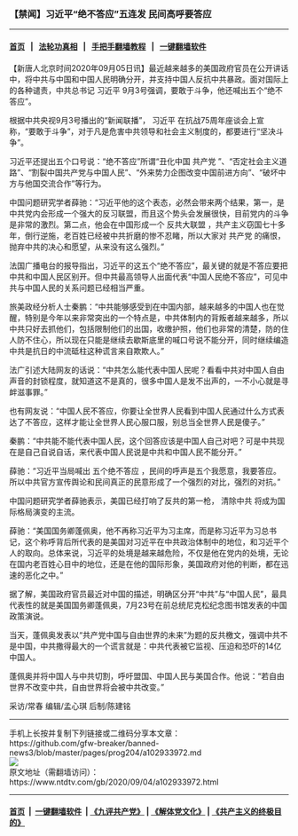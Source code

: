 ### 【禁闻】习近平“绝不答应”五连发 民间高呼要答应
------------------------

#### [首页](https://github.com/gfw-breaker/banned-news3/blob/master/README.md) &nbsp;&nbsp;|&nbsp;&nbsp; [法轮功真相](https://github.com/begood0513/basic/blob/master/README.md)  &nbsp;&nbsp;|&nbsp;&nbsp; [手把手翻墙教程](https://github.com/gfw-breaker/guides/wiki)  &nbsp;&nbsp;|&nbsp;&nbsp; [一键翻墙软件](https://github.com/gfw-breaker/nogfw/blob/master/README.md)  



<div><div class="post_content" itemprop="articleBody">
 <p>
  【新唐人北京时间2020年09月05日讯】最近越来越多的美国政府官员在公开讲话中，将中共与中国和中国人民明确分开，并支持中国人反抗中共暴政。面对国际上的各种谴责，中共总书记
  <ok href="https://www.ntdtv.com/gb/习近平.htm">
   习近平
  </ok>
  9月3号强调，要敢于斗争，他还喊出五个“绝不答应”。
 </p>
 <p>
  根据中共央视9月3号播出的“新闻联播”，
  <ok href="https://www.ntdtv.com/gb/习近平.htm">
   习近平
  </ok>
  在抗战75周年座谈会上宣称，“要敢于斗争”，对于凡是危害中共领导和社会主义制度的，都要进行“坚决斗争”。
 </p>
 <p>
  习近平还提出五个口号说：“绝不答应”所谓“丑化中国
  <ok href="https://www.ntdtv.com/gb/共产党.htm">
   共产党
  </ok>
  ”、“否定社会主义道路”、“割裂中国共产党与中国人民”、“外来势力企图改变中国前进方向”、“破坏中方与他国交流合作”等行为。
 </p>
 <p>
  中国问题研究学者薛驰：“习近平他的这个表态，必然会带来两个结果，第一，是中共党内会形成一个强大的反习联盟，而且这个势头会发展很快，目前党内的斗争是非常的激烈。第二点，他会在中国形成一个
  <ok href="https://www.ntdtv.com/gb/反共大联盟.htm">
   反共大联盟
  </ok>
  ，共产主义窃国七十多年，倒行逆施，老百姓已经被中共折磨的惨不忍睹，所以大家对
  <ok href="https://www.ntdtv.com/gb/共产党.htm">
   共产党
  </ok>
  的痛恨，抛弃中共的决心和愿望，从来没有这么强烈。”
 </p>
 <p>
  法国广播电台的报导指出，习近平的这五个“绝不答应”，最关键的就是不答应要把中共和中国人民区别开。但中共最高领导人出面代表“中国人民绝不答应”，可见中共与中国人民的关系问题已经相当严重。
 </p>
 <p>
  旅美政经分析人士秦鹏：“中共能够感受到在中国内部，越来越多的中国人也在觉醒，特别是今年以来非常突出的一个特点是，中共体制内的背叛者越来越多，所以中共只好去抓他们，包括限制他们的出国，收缴护照，他们也非常的清楚，防的住人防不住心，所以现在只能是继续去歇斯底里的喊口号说不能分开，同时继续编造中共是抗日的中流砥柱这种谎言来自欺欺人。”
 </p>
 <p>
  法广引述大陆网友的话说：“中共怎么能代表中国人民呢？看看中共对中国人自由声音的封锁程度，就知道这不是真的，很多中国人是发不出声的，一不小心就是寻衅滋事罪。”
 </p>
 <p>
  也有网友说：“中国人民不答应，你要让全世界人民看到中国人民通过什么方式表达了不答应，这样才能让全世界人民心服口服，别总当全世界人民是傻子。”
 </p>
 <p>
  秦鹏：“中共能不能代表中国人民，这个回答应该是中国人自己对吧？可是中共现在是自己自说自话，来代表中国人民说是中共和中国人民不能分开。”
 </p>
 <p>
  薛驰：“习近平当局喊出
  <ok href="https://www.ntdtv.com/gb/五个绝不答应.htm">
   五个绝不答应
  </ok>
  ，民间的呼声是五个我愿意，我要答应。所以中共官方宣传舆论和民间真正的民意形成了一个强烈的对比，强烈的对抗。”
 </p>
 <p>
  中国问题研究学者薛驰表示，美国已经打响了反共的第一枪，
  <ok href="https://www.ntdtv.com/gb/清除中共.htm">
   清除中共
  </ok>
  将成为国际格局演变的主流。
 </p>
 <p>
  薛驰：“美国国务卿蓬佩奥，他不再称习近平为习主席，而是称习近平为习总书记，这个称呼背后所代表的是美国对习近平在中共政治体制中的地位，和习近平个人的取向。总体来说，习近平的处境是越来越危险，不仅是他在党内的处境，无论在国内老百姓心目中的地位，还是在他的国际形象，美国政府对他的判断，都在迅速的恶化之中。”
 </p>
 <p>
  据了解，美国政府官员最近对中国的描述，明确区分开“中共”与“中国人民”，最具代表性的就是美国国务卿蓬佩奥，7月23号在前总统尼克松纪念图书馆发表的中国政策演说。
 </p>
 <p>
  当天，蓬佩奥发表以“共产党中国与自由世界的未来”为题的反共檄文，强调中共不是中国，中共撒得最大的一个谎言就是：中共代表被它监视、压迫和恐吓的14亿中国人。
 </p>
 <p>
  蓬佩奥并将中国人与中共切割，呼吁盟国、中国人民与美国合作。他说：“若自由世界不改变中共，自由世界将会被中共改变。”
 </p>
 <p>
  采访/常春 编辑/孟心琪 后制/陈建铭
 </p>
 <div class="single_ad">
 </div>
</div>
</div>
<hr/>
手机上长按并复制下列链接或二维码分享本文章：<br/>
https://github.com/gfw-breaker/banned-news3/blob/master/pages/prog204/a102933972.md <br/>
<a href='https://github.com/gfw-breaker/banned-news3/blob/master/pages/prog204/a102933972.md'><img src='https://github.com/gfw-breaker/banned-news3/blob/master/pages/prog204/a102933972.md.png'/></a> <br/>
原文地址（需翻墙访问）：https://www.ntdtv.com/gb/2020/09/04/a102933972.html


------------------------
#### [首页](https://github.com/gfw-breaker/banned-news3/blob/master/README.md) &nbsp;|&nbsp; [一键翻墙软件](https://github.com/gfw-breaker/nogfw/blob/master/README.md) &nbsp;| [《九评共产党》](https://github.com/gfw-breaker/9ping.md/blob/master/README.md#九评之一评共产党是什么) | [《解体党文化》](https://github.com/gfw-breaker/jtdwh.md/blob/master/README.md) | [《共产主义的终极目的》](https://github.com/gfw-breaker/gczydzjmd.md/blob/master/README.md)


<img src='http://gfw-breaker.win/banned-news3/pages/prog204/a102933972.md' width='0px' height='0px'/>